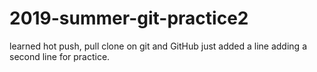 # 2019-summer-git-practice2
learned hot push, pull clone on git and GitHub
just added a line
adding a second line for practice.